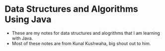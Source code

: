 # Data Structures and Algorithms Using Java
- These are my notes for data structures and alogrithms that I am learning with Java.
- Most of these notes are from Kunal Kushwaha, big shout out to him.
